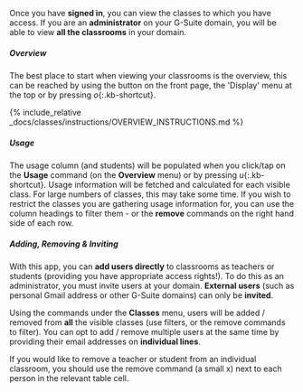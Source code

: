 Once you have __signed in__, you can view the classes to which you have access. If you are an __administrator__ on your G-Suite domain, you will be able to view __all the classrooms__ in your domain.

##### Overview

The best place to start when viewing your classrooms is the overview, this can be reached by using the button on the front page, the 'Display' menu at the top or by pressing *o*{:.kb-shortcut}.

{% include_relative _docs/classes/instructions/OVERVIEW_INSTRUCTIONS.md %}

##### Usage

The usage column (and students) will be populated when you click/tap on the __Usage__ command (on the __Overview__ menu) or by pressing *u*{:.kb-shortcut}. Usage information will be fetched and calculated for each visible class. For large numbers of classes, this may take some time. If you wish to restrict the classes you are gathering usage information for, you can use the column headings to filter them - or the __remove__ commands on the right hand side of each row.

##### Adding, Removing & Inviting

With this app, you can __add users directly__ to classrooms as teachers or students (providing you have appropriate access rights!). To do this as an administrator, you must invite users at your domain. __External users__ (such as personal Gmail address or other G-Suite domains) can only be __invited__.

Using the commands under the __Classes__ menu, users will be added / removed from __all__ the visible classes (use filters, or the remove commands to filter). You can opt to add / remove multiple users at the same time by providing their email addresses on __individual lines__.

If you would like to remove a teacher or student from an individual classroom, you should use the remove command (a small x) next to each person in the relevant table cell.